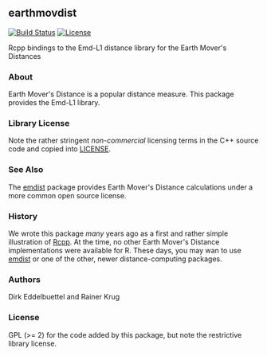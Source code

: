## earthmovdist

[![Build Status](https://travis-ci.org/eddelbuettel/earthmovdist.png)](https://travis-ci.org/eddelbuettel/earthmovdist) 
[![License](http://img.shields.io/badge/license-GPL%20%28%3E=%202%29-brightgreen.svg?style=flat)](http://www.gnu.org/licenses/gpl-2.0.html) 


Rcpp bindings to the Emd-L1 distance library for the Earth Mover's Distances

### About

Earth Mover's Distance is a popular distance measure. This package provides the Emd-L1 library.

### Library License

Note the rather stringent _non-commercial_ licensing terms in the C++ source code and
copied into [LICENSE](LICENSE).

### See Also

The [emdist](https://cloud.r-project.org/package=emdist) package provides Earth Mover's
Distance calculations under a more common open source license.

### History

We wrote this package _many_ years ago as a first and rather simple illustration of
[Rcpp](http://dirk.eddelbuettel.com/code/rcpp.html).  At the time, no other Earth Mover's
Distance implementations were available for R. These days, you may wan to use
[emdist](https://cloud.r-project.org/package=emdist) or one of the other, newer
distance-computing packages.

### Authors

Dirk Eddelbuettel and Rainer Krug

### License

GPL (>= 2) for the code added by this package, but note the restrictive library license.
